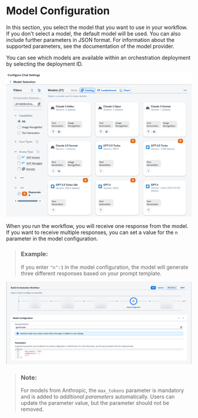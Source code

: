 <!-- loiobe3cd61a58514a958de988f0dd8bea57 -->

# Model Configuration

In this section, you select the model that you want to use in your workflow. If you don't select a model, the default model will be used. You can also include further parameters in JSON format. For information about the supported parameters, see the documentation of the model provider.

You can see which models are available within an orchestration deployment by selecting the deployment ID.

![](images/configure_chat_4732b30.png)

When you run the workflow, you will receive one response from the model. If you want to receive multiple responses, you can set a value for the `n` parameter in the model configuration.

> ### Example:  
> If you enter `"n":3` in the model configuration, the model will generate three different responses based on your prompt template.

![](images/modelconfig9b_6c20e83.png)

> ### Note:  
> For models from Anthropic, the `max_tokens` parameter is mandatory and is added to *additional parameters* automatically. Users can update the parameter value, but the parameter should not be removed.

